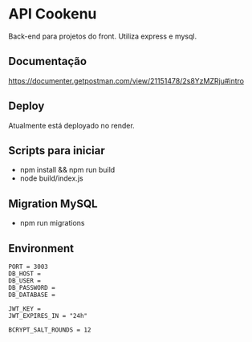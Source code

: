# API Cookenu

Back-end para projetos do front. Utiliza express e mysql.

## Documentação

https://documenter.getpostman.com/view/21151478/2s8YzMZRju#intro

## Deploy

Atualmente está deployado no render.

## Scripts para iniciar
- npm install && npm run build
- node build/index.js

## Migration MySQL
- npm run migrations

## Environment

```
PORT = 3003
DB_HOST = 
DB_USER = 
DB_PASSWORD = 
DB_DATABASE = 

JWT_KEY = 
JWT_EXPIRES_IN = "24h"

BCRYPT_SALT_ROUNDS = 12
```
